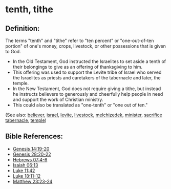 # tenth, tithe #

## Definition: ##

The terms "tenth" and "tithe" refer to "ten percent" or "one-out-of-ten portion" of one's money, crops, livestock, or other possessions that is given to God.

* In the Old Testament, God instructed the Israelites to set aside a tenth of their belongings to give as an offering of thanksgiving to him.
* This offering was used to support the Levite tribe of Israel who served the Israelites as priests and caretakers of the tabernacle and later, the temple.
* In the New Testament, God does not require giving a tithe, but instead he instructs believers to generously and cheerfully help people in need and support the work of Christian ministry.
* This could also be translated as "one-tenth" or "one out of ten."

(See also: [believer](../kt/believer.md), [israel](../other/israel.md), [levite](../other/levite.md), [livestock](../other/livestock.md), [melchizedek](../other/melchizedek.md), [minister](../kt/minister.md), [sacrifice](../other/sacrifice.md)  [tabernacle](../kt/tabernacle.md), [temple](../kt/temple.md))

## Bible References: ##

* [Genesis 14:19-20](https://door43.org/en/bible/notes/gen/14/19)
* [Genesis 28:20-22](https://door43.org/en/bible/notes/gen/28/20)
* [Hebrews 07:4-6](https://door43.org/en/bible/notes/heb/07/04)
* [Isaiah 06:13](https://door43.org/en/bible/notes/isa/06/13)
* [Luke 11:42](https://door43.org/en/bible/notes/luk/11/42)
* [Luke 18:11-12](https://door43.org/en/bible/notes/luk/18/11)
* [Matthew 23:23-24](https://door43.org/en/bible/notes/mat/23/23)

